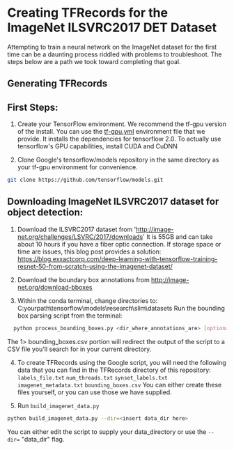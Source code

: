 # Creating TFRecords for the ImageNet ILSVRC2017 DET Dataset

Attempting to train a neural network on the ImageNet dataset for the first time can be a daunting process riddled with problems to troubleshoot.
The steps below are a path we took toward completing that goal. 

## Generating TFRecords

## First Steps:

1. Create your TensorFlow environment. We recommend the tf-gpu version of the install.
  You can use the [tf-gpu.yml](./tf-gpu.yml) environment file that we provide. It installs the dependencies for tensorflow 2.0.
  To actually use tensorflow's GPU capabilities, install CUDA and CuDNN

2. Clone Google's tensorflow/models repository in the same directory as your tf-gpu environment for convenience.
```bash
git clone https://github.com/tensorflow/models.git
```
## Downloading ImageNet ILSVRC2017 dataset for object detection:

1. Download the ILSVRC2017 dataset from 'http://image-net.org/challenges/LSVRC/2017/downloads'
  It is 55GB and can take about 10 hours if you have a fiber optic connection. If storage space or time are issues, this blog post provides a solution:
  https://blog.exxactcorp.com/deep-learning-with-tensorflow-training-resnet-50-from-scratch-using-the-imagenet-dataset/
  
2. Download the boundary box annotations from http://image-net.org/download-bboxes

3. Within the conda terminal, change directories to: C:yourpath\tensorflow\models\research\slim\datasets
  Run the bounding box parsing script from the terminal:
```bash
  python process_bounding_boxes.py <dir_where_annotations_are> [optional-synsets-textfile-to-limit-script] 1> bounding_boxes.csv
```
  The 1> bounding_boxes.csv portion will redirect the output of the script to a CSV file you'll search for in your current directory.

4. To create TFRecords using the Google script, you will need the following data that you can find in the TFRecords directory of this repository:
  `labels_file.txt`
  `num_threads.txt`
  `synset_labels.txt`
  `imagenet_metadata.txt`
  `bounding_boxes.csv`
  You can either create these files yourself, or you can use those we have supplied.

5. Run `build_imagenet_data.py`
```bash
python build_imagenet_data.py --dir=<insert data_dir here>
```
  You can either edit the script to supply your data_directory or use the `--dir=` "data_dir" flag.




  
